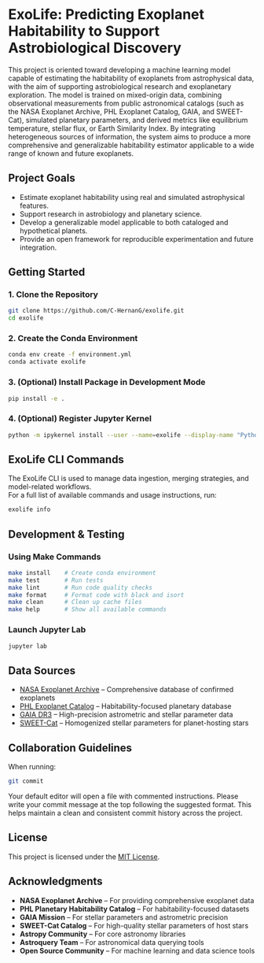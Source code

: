 # ExoLife: Predicting Exoplanet Habitability to Support Astrobiological Discovery

This project is oriented toward developing a machine learning model capable of estimating the habitability of exoplanets from astrophysical data, with the aim of supporting astrobiological research and exoplanetary exploration. The model is trained on mixed-origin data, combining observational measurements from public astronomical catalogs (such as the NASA Exoplanet Archive, PHL Exoplanet Catalog, GAIA, and SWEET-Cat), simulated planetary parameters, and derived metrics like equilibrium temperature, stellar flux, or Earth Similarity Index. By integrating heterogeneous sources of information, the system aims to produce a more comprehensive and generalizable habitability estimator applicable to a wide range of known and future exoplanets.

## Project Goals

- Estimate exoplanet habitability using real and simulated astrophysical features.
- Support research in astrobiology and planetary science.
- Develop a generalizable model applicable to both cataloged and hypothetical planets.
- Provide an open framework for reproducible experimentation and future integration.

## Getting Started

### 1. Clone the Repository

```bash
git clone https://github.com/C-HernanG/exolife.git
cd exolife
```

### 2. Create the Conda Environment

```bash
conda env create -f environment.yml
conda activate exolife
```

### 3. (Optional) Install Package in Development Mode

```bash
pip install -e .
```

### 4. (Optional) Register Jupyter Kernel

```bash
python -m ipykernel install --user --name=exolife --display-name "Python (Exolife)"
```

## ExoLife CLI Commands

The ExoLife CLI is used to manage data ingestion, merging strategies, and model-related workflows.  
For a full list of available commands and usage instructions, run:

```bash
exolife info
```

## Development & Testing

### Using Make Commands

```bash
make install    # Create conda environment
make test       # Run tests
make lint       # Run code quality checks
make format     # Format code with black and isort
make clean      # Clean up cache files
make help       # Show all available commands
```

### Launch Jupyter Lab

```bash
jupyter lab
```

## Data Sources

- [NASA Exoplanet Archive](https://exoplanetarchive.ipac.caltech.edu/) – Comprehensive database of confirmed exoplanets  
- [PHL Exoplanet Catalog](http://phl.upr.edu/projects/habitable-exoplanets-catalog) – Habitability-focused planetary database  
- [GAIA DR3](https://gea.esac.esa.int/archive/) – High-precision astrometric and stellar parameter data  
- [SWEET-Cat](https://www.astro.up.pt/resources/sweet-cat/) – Homogenized stellar parameters for planet-hosting stars  

## Collaboration Guidelines

When running:

```bash
git commit
```

Your default editor will open a file with commented instructions. Please write your commit message at the top following the suggested format. This helps maintain a clean and consistent commit history across the project.

## License

This project is licensed under the [MIT License](LICENSE).

## Acknowledgments

- **NASA Exoplanet Archive** – For providing comprehensive exoplanet data  
- **PHL Planetary Habitability Catalog** – For habitability-focused datasets  
- **GAIA Mission** – For stellar parameters and astrometric precision  
- **SWEET-Cat Catalog** – For high-quality stellar parameters of host stars  
- **Astropy Community** – For core astronomy libraries  
- **Astroquery Team** – For astronomical data querying tools  
- **Open Source Community** – For machine learning and data science tools
